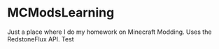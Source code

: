 # MCModsLearning
Just a place where I do my homework on Minecraft Modding. Uses the RedstoneFlux API.
Test